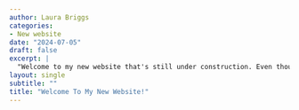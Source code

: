 ```yaml
---
author: Laura Briggs
categories:
- New website
date: "2024-07-05"
draft: false
excerpt: |
  "Welcome to my new website that's still under construction. Even though it's 2024, the site is built using R, blogdown, and Hugo Apero. Let me explain why this is totally on brand for me."
layout: single
subtitle: ""
title: "Welcome To My New Website!"
---
```

